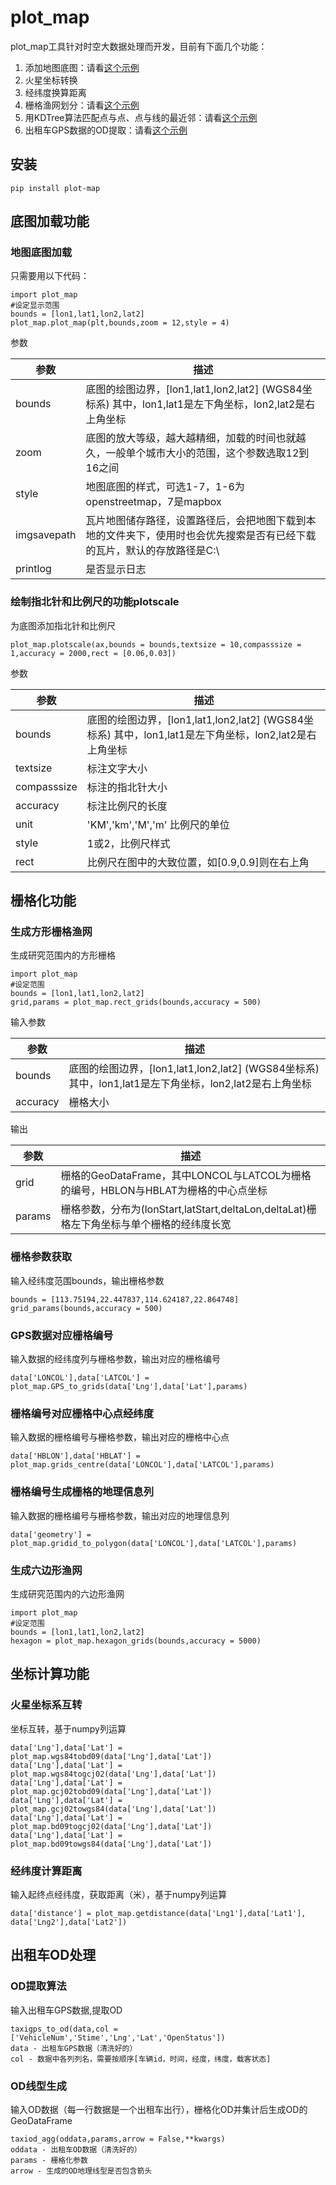 # plot_map

plot_map工具针对时空大数据处理而开发，目前有下面几个功能：
1. 添加地图底图：请看[这个示例](https://github.com/ni1o1/plot_map/blob/master/example/example.ipynb)
2. 火星坐标转换
3. 经纬度换算距离
4. 栅格渔网划分：请看[这个示例](https://github.com/ni1o1/plot_map/blob/master/example/example.ipynb)
5. 用KDTree算法匹配点与点、点与线的最近邻：请看[这个示例](https://github.com/ni1o1/plot_map/blob/master/example/example-ckdnearest.ipynb)
6. 出租车GPS数据的OD提取：请看[这个示例](https://github.com/ni1o1/plot_map/blob/master/example/example-taxiod.ipynb)

## 安装

    pip install plot-map

## 底图加载功能

### 地图底图加载

只需要用以下代码：   

    import plot_map
    #设定显示范围
    bounds = [lon1,lat1,lon2,lat2]  
    plot_map.plot_map(plt,bounds,zoom = 12,style = 4)  

参数

| 参数        | 描述                                                         |
| ----------- | ------------------------------------------------------------ |
| bounds      | 底图的绘图边界，[lon1,lat1,lon2,lat2] (WGS84坐标系) 其中，lon1,lat1是左下角坐标，lon2,lat2是右上角坐标 |
| zoom        | 底图的放大等级，越大越精细，加载的时间也就越久，一般单个城市大小的范围，这个参数选取12到16之间 |
| style       | 地图底图的样式，可选1-7，1-6为openstreetmap，7是mapbox       |
| imgsavepath | 瓦片地图储存路径，设置路径后，会把地图下载到本地的文件夹下，使用时也会优先搜索是否有已经下载的瓦片，默认的存放路径是C:\\ |
| printlog    | 是否显示日志                                                 |

### 绘制指北针和比例尺的功能plotscale

为底图添加指北针和比例尺

    plot_map.plotscale(ax,bounds = bounds,textsize = 10,compasssize = 1,accuracy = 2000,rect = [0.06,0.03])  

参数

| 参数        | 描述                                                         |
| ----------- | ------------------------------------------------------------ |
| bounds      | 底图的绘图边界，[lon1,lat1,lon2,lat2] (WGS84坐标系) 其中，lon1,lat1是左下角坐标，lon2,lat2是右上角坐标 |
| textsize    | 标注文字大小                                                 |
| compasssize | 标注的指北针大小                                             |
| accuracy    | 标注比例尺的长度                                             |
| unit        | 'KM','km','M','m' 比例尺的单位                               |
| style       | 1或2，比例尺样式                                             |
| rect       | 比例尺在图中的大致位置，如[0.9,0.9]则在右上角                    |

## 栅格化功能
### 生成方形栅格渔网

生成研究范围内的方形栅格  

    import plot_map
    #设定范围
    bounds = [lon1,lat1,lon2,lat2]
    grid,params = plot_map.rect_grids(bounds,accuracy = 500)


输入参数

| 参数        | 描述                                                         |
| ----------- | ------------------------------------------------------------ |
| bounds      | 底图的绘图边界，[lon1,lat1,lon2,lat2] (WGS84坐标系) 其中，lon1,lat1是左下角坐标，lon2,lat2是右上角坐标 |
| accuracy    | 栅格大小                                                 |

输出

| 参数        | 描述                                                         |
| ----------- | ------------------------------------------------------------ |
| grid      | 栅格的GeoDataFrame，其中LONCOL与LATCOL为栅格的编号，HBLON与HBLAT为栅格的中心点坐标 |
| params    | 栅格参数，分布为(lonStart,latStart,deltaLon,deltaLat)栅格左下角坐标与单个栅格的经纬度长宽|

### 栅格参数获取

输入经纬度范围bounds，输出栅格参数

    bounds = [113.75194,22.447837,114.624187,22.864748]
    grid_params(bounds,accuracy = 500)

### GPS数据对应栅格编号

输入数据的经纬度列与栅格参数，输出对应的栅格编号

    data['LONCOL'],data['LATCOL'] = plot_map.GPS_to_grids(data['Lng'],data['Lat'],params)

### 栅格编号对应栅格中心点经纬度

输入数据的栅格编号与栅格参数，输出对应的栅格中心点

    data['HBLON'],data['HBLAT'] = plot_map.grids_centre(data['LONCOL'],data['LATCOL'],params)

### 栅格编号生成栅格的地理信息列

输入数据的栅格编号与栅格参数，输出对应的地理信息列

    data['geometry'] = plot_map.gridid_to_polygon(data['LONCOL'],data['LATCOL'],params)

### 生成六边形渔网

生成研究范围内的六边形渔网  

    import plot_map
    #设定范围
    bounds = [lon1,lat1,lon2,lat2]
    hexagon = plot_map.hexagon_grids(bounds,accuracy = 5000)


## 坐标计算功能
### 火星坐标系互转

坐标互转，基于numpy列运算

    data['Lng'],data['Lat'] = plot_map.wgs84tobd09(data['Lng'],data['Lat'])  
    data['Lng'],data['Lat'] = plot_map.wgs84togcj02(data['Lng'],data['Lat'])  
    data['Lng'],data['Lat'] = plot_map.gcj02tobd09(data['Lng'],data['Lat'])  
    data['Lng'],data['Lat'] = plot_map.gcj02towgs84(data['Lng'],data['Lat'])  
    data['Lng'],data['Lat'] = plot_map.bd09togcj02(data['Lng'],data['Lat'])  
    data['Lng'],data['Lat'] = plot_map.bd09towgs84(data['Lng'],data['Lat'])  

### 经纬度计算距离

输入起终点经纬度，获取距离（米），基于numpy列运算
    
    data['distance'] = plot_map.getdistance(data['Lng1'],data['Lat1'], data['Lng2'],data['Lat2'])  


## 出租车OD处理

### OD提取算法
输入出租车GPS数据,提取OD

    taxigps_to_od(data,col = ['VehicleNum','Stime','Lng','Lat','OpenStatus'])
    data - 出租车GPS数据（清洗好的）
    col - 数据中各列列名，需要按顺序[车辆id，时间，经度，纬度，载客状态]
### OD线型生成
输入OD数据（每一行数据是一个出租车出行），栅格化OD并集计后生成OD的GeoDataFrame

    taxiod_agg(oddata,params,arrow = False,**kwargs)
    oddata - 出租车OD数据（清洗好的）
    params - 栅格化参数
    arrow - 生成的OD地理线型是否包含箭头
